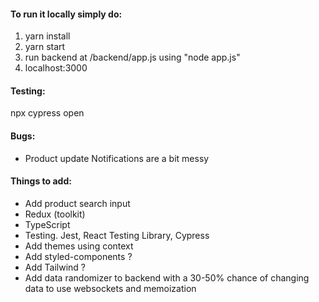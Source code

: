 #### To run it locally simply do:
1. yarn install
2. yarn start
3. run backend at /backend/app.js using "node app.js"
4. localhost:3000


#### Testing:
npx cypress open


#### Bugs:
* Product update Notifications are a bit messy


#### Things to add:
* Add product search input
* Redux (toolkit)
* TypeScript
* Testing. Jest, React Testing Library, Cypress
* Add themes using context
* Add styled-components ?
* Add Tailwind ?
* Add data randomizer to backend with a 30-50% chance of changing data
  to use websockets and memoization
  